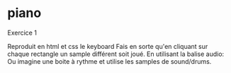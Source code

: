 # piano
Exercice 1

Reproduit en html et css le keyboard
Fais en sorte qu'en cliquant sur chaque rectangle un sample différent soit joué.
En utilisant la balise audio: 
<audio></audio> 
Ou imagine une boite à rythme et utilise les samples de sound/drums.
